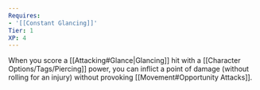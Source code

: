 ```yaml
---
Requires:
- '[[Constant Glancing]]'
Tier: 1
XP: 4
---
```

When you score a [[Attacking#Glance|Glancing]] hit with a [[Character Options/Tags/Piercing]] power, you can inflict a point of damage (without rolling for an injury) without provoking [[Movement#Opportunity Attacks]].